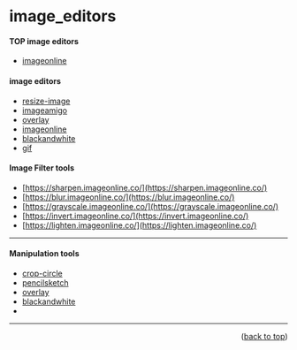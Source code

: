 <a name="topage"></a>

# image_editors

#### TOP image editors
* [imageonline](https://imageonline.co/)

#### image editors
* [resize-image](https://www.befunky.com/create/resize-image/)
* [imageamigo](https://imageamigo.com/")
* [overlay](https://overlay.imageonline.co/)
* [imageonline](https://sharpen.imageonline.co/)
* [blackandwhite](https://blackandwhite.imageonline.co/)
* [gif](https://gif.imageonline.co/)


#### Image Filter tools
* [https://sharpen.imageonline.co/](https://sharpen.imageonline.co/)
* [https://blur.imageonline.co/](https://blur.imageonline.co/)
* [https://grayscale.imageonline.co/](https://grayscale.imageonline.co/)
* [https://invert.imageonline.co/](https://invert.imageonline.co/)
* [https://lighten.imageonline.co/](https://lighten.imageonline.co/)

-----

#### Manipulation tools
* [crop-circle](https://crop-circle.imageonline.co/)
* [pencilsketch](https://pencilsketch.imageonline.co/)
* [overlay](https://overlay.imageonline.co/)
* [blackandwhite](https://blackandwhite.imageonline.co/)
* 


-----

<p align="right">(<a href="#topage">back to top</a>)</p>
<br/>
<br/>
